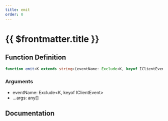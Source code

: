 ```yaml
---
title: emit
order: 0
---
```


# {{ $frontmatter.title }}

## Function Definition

```ts
function emit<K extends string>(eventName: Exclude<K, keyof IClientEvent>, ...args: any[]): void;
```

### Arguments

* eventName: Exclude<K, keyof IClientEvent>
* ...args: any[]

## Documentation

<!--@include: ./parts/emit.md-->
